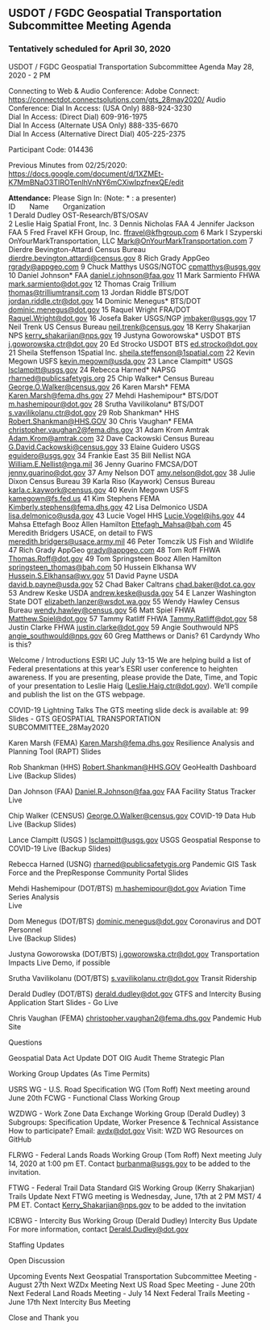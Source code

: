  
## USDOT / FGDC Geospatial Transportation Subcommittee Meeting Agenda    
### Tentatively scheduled for April 30, 2020
 
USDOT / FGDC Geospatial Transportation Subcommittee Agenda
May 28, 2020 - 2 PM

Connecting to Web & Audio Conference:
Adobe Connect: https://connectdot.connectsolutions.com/gts_28may2020/
Audio Conference:
	Dial In Access: (USA Only)					888-924-3230	
	Dial In Access: (Direct Dial)					609-916-1975	
	Dial In Access (Alternate USA Only)				888-335-6670	
	Dial In Access (Alternative Direct Dial)			405-225-2375	

 Participant Code: 014436						

Previous Minutes from 02/25/2020: https://docs.google.com/document/d/1XZMEt-K7MmBNaO3TIROTenlhVnNY6mCXiwIpzfnexQE/edit

**Attendance:** Please Sign In:      (Note: * : a presenter)  
ID &nbsp; &nbsp; &nbsp; Name &nbsp; &nbsp; &nbsp; Organization   
1   Derald Dudley   OST-Research/BTS/OSAV   
2   Leslie Haig   Spatial Front, Inc.
3   Dennis Nicholas   FAA
4   Jennifer Jackson   FAA
5
Fred Fravel
 KFH Group, Inc.
 ffravel@kfhgroup.com
6
Mark I Szyperski
OnYourMarkTransportation, LLC
Mark@OnYourMarkTransportation.com
7
Dierdre Bevington-Attardi
Census Bureau
dierdre.bevington.attardi@census.gov
8
Rich Grady
 AppGeo
 rgrady@appgeo.com
9
Chuck Matthys
USGS/NGTOC 
cpmatthys@usgs.gov
10
Daniel Johnson*
FAA 
daniel.r.johnson@faa.gov
11
Mark Sarmiento
 FHWA
 mark.sarmiento@dot.gov
12
Thomas Craig
Trillium
thomas@trilliumtransit.com 
13
Jordan Riddle
BTS/DOT
jordan.riddle.ctr@dot.gov
14
Dominic Menegus*
BTS/DOT
dominic.menegus@dot.gov
15
Raquel Wright 
FRA/DOT
Raquel.Wright@dot.gov
16
Josefa Baker
 USGS/NGP
 jmbaker@usgs.gov
17
Neil Trenk
US Census Bureau
 neil.trenk@census.gov
18
Kerry Shakarjian
NPS
kerry_shakarjian@nps.gov
19
Justyna Goworowska*
 USDOT BTS
 j.goworowska.ctr@dot.gov
20
Ed Strocko
USDOT BTS
ed.strocko@dot.gov
21
Sheila Steffenson
1Spatial Inc.
sheila.steffenson@1spatial.com
22
Kevin Megown
USFS
kevin.megown@usda.gov
23
Lance Clampitt*
USGS
 lsclampitt@usgs.gov
24
Rebecca Harned*
NAPSG
 rharned@publicsafetygis.org
25
Chip Walker*
Census Bureau
 George.O.Walker@census.gov
26
Karen Marsh*
FEMA
 Karen.Marsh@fema.dhs.gov
27
Mehdi Hashemipour*
BTS/DOT
m.hashemipour@dot.gov
28
Srutha Vavilikolanu*
BTS/DOT
s.vavilikolanu.ctr@dot.gov
29
Rob Shankman* 
HHS
Robert.Shankman@HHS.GOV
30
 Chris Vaughan*
FEMA
christopher.vaughan2@fema.dhs.gov
31
Adam Krom
Amtrak
Adam.Krom@amtrak.com
32
Dave Cackowski
Census Bureau
G.David.Cackowski@census.gov
33
Elaine Guidero
USGS
eguidero@usgs.gov
34
Frankie East
35
Bill Nellist
NGA
William.E.Nellist@nga.mil
36
Jenny Guarino
FMCSA/DOT
jenny.guarino@dot.gov
37
Amy Nelson
DOT
amy.nelson@dot.gov
38
Julie Dixon
Census Bureau
39
Karla Riso (Kaywork)
Census Bureau
karla.c.kaywork@census.gov
40
Kevin Megown
USFS
kamegown@fs.fed.us
41
Kim Stephens
FEMA
Kimberly.stephens@fema.dhs.gov 
42
Lisa Delmonico
USDA
lisa.delmonico@usda.gov
43
Lucie Vogel
HHS
Lucie.Vogel@ihs.gov
44
Mahsa Ettefagh
Booz Allen Hamilton
Ettefagh_Mahsa@bah.com
45
Meredith Bridgers
USACE, on detail to FWS
meredith.bridgers@usace.army.mil
46
Peter Tomczik
US Fish and Wildlife
47
Rich Grady
AppGeo
grady@appgeo.com
48
Tom Roff 
FHWA
Thomas.Roff@dot.gov
49
Tom Springsteen
Booz Allen Hamilton
springsteen_thomas@bah.com
50
Hussein Elkhansa
WV 
Hussein.S.Elkhansa@wv.gov
51
David Payne
USDA
david.b.payne@usda.gov
52
Chad Baker
Caltrans
chad.baker@dot.ca.gov
53
Andrew Keske
USDA
andrew.keske@usda.gov
54
E Lanzer
Washington State DOT
elizabeth.lanzer@wsdot.wa.gov
55
Wendy Hawley
Census Bureau
wendy.hawley@census.gov
56
Matt Spiel
FHWA
Matthew.Spiel@dot.gov
57
Tammy Ratliff
FHWA
Tammy.Ratliff@dot.gov
58
Justin Clarke
FHWA
 justin.clarke@dot.gov
59
Angie Southwould
NPS
angie_southwould@nps.gov
60
Greg
 Matthews or Danis?
61
Cardyndy
 Who is this?

Welcome / Introductions
ESRI UC July 13-15
We are helping build a list of Federal presentations at this year’s ESRI user conference to heighten awareness.  If you are presenting, please provide the Date, Time, and Topic of your presentation to Leslie Haig (Leslie.Haig.ctr@dot.gov).  We’ll compile and publish the list on the GTS webpage. 

COVID-19 Lightning Talks 
The GTS meeting slide deck is available at: 99 Slides - GTS  GEOSPATIAL TRANSPORTATION SUBCOMMITTEE_28May2020

Karen Marsh (FEMA) Karen.Marsh@fema.dhs.gov
		Resilience Analysis and Planning Tool (RAPT)
		Slides

Rob Shankman (HHS)  Robert.Shankman@HHS.GOV
GeoHealth Dashboard 
Live (Backup Slides)

Dan Johnson (FAA) Daniel.R.Johnson@faa.gov
FAA Facility Status Tracker
Live

Chip Walker (CENSUS) George.O.Walker@census.gov
COVID-19 Data Hub
Live (Backup Slides)

Lance Clampitt (USGS ) lsclampitt@usgs.gov
USGS Geospatial Response to COVID-19
Live (Backup Slides)  
   
Rebecca Harned (USNG) rharned@publicsafetygis.org
Pandemic GIS Task Force and the PrepResponse Community Portal
Slides

Mehdi Hashemipour (DOT/BTS)  m.hashemipour@dot.gov
Aviation Time Series Analysis   
Live

Dom Menegus (DOT/BTS) dominic.menegus@dot.gov 
Coronavirus and DOT Personnel   
Live (Backup Slides)

Justyna Goworowska (DOT/BTS) j.goworowska.ctr@dot.gov 
Transportation Impacts 
Live Demo, if possible

Srutha Vavilikolanu (DOT/BTS) s.vavilikolanu.ctr@dot.gov
Transit Ridership   

Derald Dudley (DOT/BTS) derald.dudley@dot.gov 
GTFS and Intercity Busing Application
Start Slides - Go Live

Chris Vaughan (FEMA) christopher.vaughan2@fema.dhs.gov
Pandemic Hub Site

Questions

Geospatial Data Act Update
DOT OIG Audit
Theme Strategic Plan

Working Group Updates (As Time Permits)

USRS WG - U.S. Road Specification WG (Tom Roff)
Next meeting around June 20th
FCWG - Functional Class Working Group

WZDWG - Work Zone Data Exchange Working Group (Derald Dudley)
3 Subgroups: Specification Update, Worker Presence & Technical Assistance
How to participate? 
Email: avdx@dot.gov 
Visit:  WZD WG Resources on GitHub

FLRWG - Federal Lands Roads Working Group (Tom Roff)
Next meeting July 14, 2020 at 1:00 pm ET. 
Contact burbanma@usgs.gov  to be added to the invitation.

FTWG - Federal Trail Data Standard GIS Working Group (Kerry Shakarjian)
Trails Update
Next FTWG meeting is Wednesday, June, 17th at 2 PM MST/ 4 PM ET.
Contact Kerry_Shakarjian@nps.gov to be added to the invitation

ICBWG - Intercity Bus Working Group (Derald Dudley)
		Intercity Bus Update
For more information, contact Derald.Dudley@dot.gov

Staffing Updates

Open Discussion

Upcoming Events
Next Geospatial Transportation Subcommittee Meeting - August 27th 
Next WZDx Meeting
Next US Road Spec Meeting - June 20th
Next Federal Land Roads Meeting - July 14
Next Federal Trails Meeting - June 17th
Next Intercity Bus Meeting

Close and Thank you

